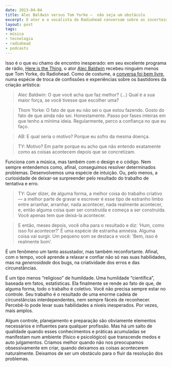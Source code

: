 ```yaml
---
date: 2013-04-04
title: Alec Baldwin versus Tom Yorke –  não seja um obstáculo
excerpt: O ator e o vocalista do Radiohead conversam sobre as incertezas do trabalho criativo
layout: post
tags: 
- música
- tecnologia
- radiohead
- podcasts
---
```


Isso é o que eu chamo de encontro inesperado: em seu excelente programa de rádio, [Here is the Thing](http://www.wnyc.org/shows/heresthething/2013/apr/01/), o ator [Alec Baldwin](http://www.alecbaldwin.com) recebeu ninguém menos que Tom Yorke, do Radiohead. Como de costume, a [conversa foi bem livre](http://www.wnyc.org/shows/heresthething/2013/apr/01/transcript/), numa espécie de troca de confissões e experiências sobre os bastidores da criação artística:

> Alec Baldwin: O que você acha que faz melhor? (...) Qual é a sua maior força, se você tivesse que escolher uma?

> Thom Yorke: O fato de que eu não sei o que estou fazendo. Gosto do fato de que ainda não sei. Honestamente. Passo por fases inteiras em que tenho a mínima ideia.  Regularmente, perco a confiança no que eu faço.

> AB: E qual seria o motivo? Porque eu sofro da mesma doença.

> TY: Motivo? Em parte porque eu acho que não entendo exatamente como as coisas acontecem depois que se concretizam.

Funciona com a música, mas também com o design e o código. Nem sempre entendemos como, afinal, conseguimos resolver determinados problemas. Desenvolvemos uma espécie de intuição. Ou, pelo menos, a curiosidade de deixar-se surpreender pelo resultado do trabalho de tentativa e erro.

> TY: Quer dizer, de alguma forma, a melhor coisa do trabalho criativo — a melhor parte de gravar e escrever é esse tipo de estranho limbo entre arranhar, arranhar, nada acontecer, nada realmente acontecer, e, então alguma coisa quer ser construída e começa a ser construída. Você apenas tem que deixá-la acontecer.

> E então, meses depois, você olha para o resultado e diz: ‘Hum, como isso foi acontecer?’ É uma espécie de estranha amnésia. Alguma coisa vai surgir. Um pequeno som se destaca e você: ‘Bem, isso é realmente bom’.

É um fenômeno um tanto assustador, mas também reconfortante. Afinal, com o tempo, você aprende a relaxar e confiar não só nas suas habilidades, mas na *generosidade* dos bugs, na criatividade dos erros e das circunstâncias.

É um tipo menos “religioso” de humildade. Uma humildade “científica”, baseada em fatos, estatísticas. Ela finalmente se rende ao fato de que, de alguma forma, todo o trabalho é coletivo. Você não precisa sempre estar no controle. Seu trabalho é o resultado de uma enorme cadeia de circunstâncias interdependentes, nem sempre fáceis de reconhecer. Percebê-lo pode levar suas habilidades a níveis inesperados. Por vezes, mais amplos.

Algum controle, planejamento e preparação são obviamente elementos necessários e influentes para qualquer profissão. Mas há um salto de qualidade quando esses conhecimentos e práticas acumuladas se manifestam num ambiente (físico e psicológico) que transcende medos e auto julgamentos. Criamos melhor quando não nos preocupamos obsessivamente em criar, quando deixamos as coisas acontecerem naturalmente. Deixamos de ser um obstáculo para o fluir da resolução dos problemas.